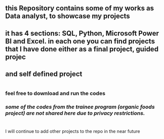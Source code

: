 ## this Repository contains some of my works as Data analyst, to showcase my projects
## it has 4 sections: SQL, Python, Microsoft Power BI and Excel. in each one you can find projects that I have done either as a final project, guided projec
##  and self defined project
#
### feel free to download and run the codes
### *some of the codes from the trainee program (organic foods project) are not shared here due to privacy restrictions.*
# 
I will continue to add other projects to the repo in the near future
